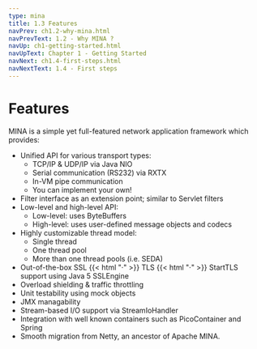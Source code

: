 ```yaml
---
type: mina
title: 1.3 Features
navPrev: ch1.2-why-mina.html
navPrevText: 1.2 - Why MINA ?
navUp: ch1-getting-started.html
navUpText: Chapter 1 - Getting Started
navNext: ch1.4-first-steps.html
navNextText: 1.4 - First steps
---
```


# Features

MINA is a simple yet full-featured network application framework which provides:

* Unified API for various transport types:
    * TCP/IP & UDP/IP via Java NIO
    * Serial communication (RS232) via RXTX
    * In-VM pipe communication
    * You can implement your own!
* Filter interface as an extension point; similar to Servlet filters
* Low-level and high-level API:
    * Low-level: uses ByteBuffers
    * High-level: uses user-defined message objects and codecs
* Highly customizable thread model:
    * Single thread
    * One thread pool
    * More than one thread pools (i.e. SEDA)
* Out-of-the-box SSL {{< html "&middot;" >}} TLS {{< html "&middot;" >}} StartTLS support using Java 5 SSLEngine
* Overload shielding & traffic throttling
* Unit testability using mock objects
* JMX managability
* Stream-based I/O support via StreamIoHandler
* Integration with well known containers such as PicoContainer and Spring
* Smooth migration from Netty, an ancestor of Apache MINA.
